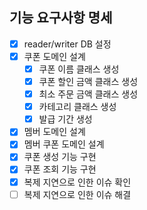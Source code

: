 ## 기능 요구사항 명세

- [X] reader/writer DB 설정
- [X] 쿠폰 도메인 설계
  - [X] 쿠폰 이름 클래스 생성
  - [X] 쿠폰 할인 금액 클래스 생성
  - [X] 최소 주문 금액 클래스 생성
  - [X] 카테고리 클래스 생성
  - [X] 발급 기간 생성
- [X] 멤버 도메인 설계
- [X] 멤버 쿠폰 도메인 설계
- [X] 쿠폰 생성 기능 구현
- [X] 쿠폰 조회 기능 구현
- [X] 복제 지연으로 인한 이슈 확인
- [ ] 복제 지연으로 인한 이슈 해결
